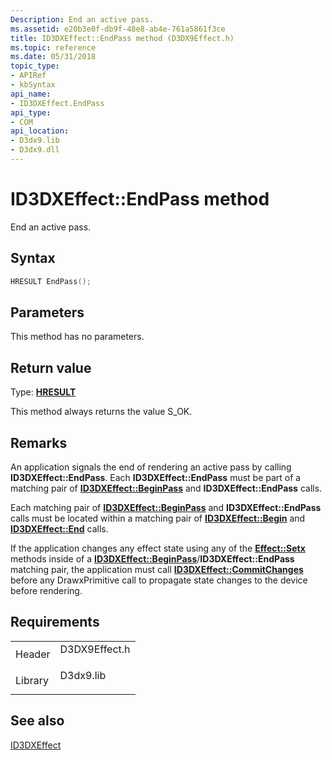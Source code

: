 ```yaml
---
Description: End an active pass.
ms.assetid: e20b3e0f-db9f-48e8-ab4e-761a5861f3ce
title: ID3DXEffect::EndPass method (D3DX9Effect.h)
ms.topic: reference
ms.date: 05/31/2018
topic_type: 
- APIRef
- kbSyntax
api_name: 
- ID3DXEffect.EndPass
api_type: 
- COM
api_location: 
- D3dx9.lib
- D3dx9.dll
---
```


# ID3DXEffect::EndPass method

End an active pass.

## Syntax


```C++
HRESULT EndPass();
```



## Parameters

This method has no parameters.

## Return value

Type: **[**HRESULT**](https://msdn.microsoft.com/library/Bb401631(v=MSDN.10).aspx)**

This method always returns the value S\_OK.

## Remarks

An application signals the end of rendering an active pass by calling **ID3DXEffect::EndPass**. Each **ID3DXEffect::EndPass** must be part of a matching pair of [**ID3DXEffect::BeginPass**](id3dxeffect--beginpass.md) and **ID3DXEffect::EndPass** calls.

Each matching pair of [**ID3DXEffect::BeginPass**](id3dxeffect--beginpass.md) and **ID3DXEffect::EndPass** calls must be located within a matching pair of [**ID3DXEffect::Begin**](id3dxeffect--begin.md) and [**ID3DXEffect::End**](id3dxeffect--end.md) calls.

If the application changes any effect state using any of the [**Effect::Setx**](id3dxeffect.md) methods inside of a [**ID3DXEffect::BeginPass**](id3dxeffect--beginpass.md)/**ID3DXEffect::EndPass** matching pair, the application must call [**ID3DXEffect::CommitChanges**](id3dxeffect--commitchanges.md) before any DrawxPrimitive call to propagate state changes to the device before rendering.

## Requirements



|                    |                                                                                          |
|--------------------|------------------------------------------------------------------------------------------|
| Header<br/>  | <dl> <dt>D3DX9Effect.h</dt> </dl> |
| Library<br/> | <dl> <dt>D3dx9.lib</dt> </dl>     |



## See also

<dl> <dt>

[ID3DXEffect](id3dxeffect.md)
</dt> </dl>

 

 




